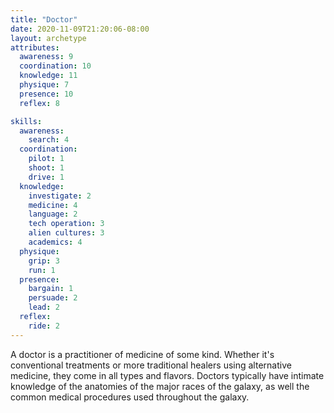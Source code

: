 ```yaml
---
title: "Doctor"
date: 2020-11-09T21:20:06-08:00
layout: archetype
attributes:
  awareness: 9
  coordination: 10
  knowledge: 11
  physique: 7
  presence: 10
  reflex: 8

skills:
  awareness:
    search: 4
  coordination:
    pilot: 1
    shoot: 1
    drive: 1
  knowledge:
    investigate: 2
    medicine: 4
    language: 2
    tech operation: 3
    alien cultures: 3
    academics: 4
  physique:
    grip: 3
    run: 1
  presence:
    bargain: 1
    persuade: 2
    lead: 2
  reflex:
    ride: 2
---
```

A doctor is a practitioner of medicine of some kind. Whether it's conventional treatments or more traditional healers using alternative medicine, they come in all types and flavors. Doctors typically have intimate knowledge of the anatomies of the major races of the galaxy, as well the common medical procedures used throughout the galaxy. 

